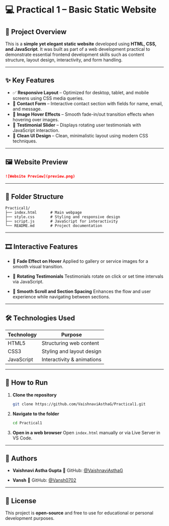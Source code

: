# 💻 Practical 1 – Basic Static Website

## 📌 Project Overview

This is a **simple yet elegant static website** developed using **HTML, CSS, and JavaScript**. It was built as part of a web development practical to demonstrate essential frontend development skills such as content structure, layout design, interactivity, and form handling.

---

## ✨ Key Features

* ✅ **Responsive Layout** – Optimized for desktop, tablet, and mobile screens using CSS media queries.
* 📧 **Contact Form** – Interactive contact section with fields for name, email, and message.
* 🌟 **Image Hover Effects** – Smooth fade-in/out transition effects when hovering over images.
* 💬 **Testimonial Slider** – Displays rotating user testimonials with JavaScript interaction.
* 🎨 **Clean UI Design** – Clean, minimalistic layout using modern CSS techniques.

---

## 🖼️ Website Preview


```markdown
![Website Preview](preview.png)
```

---

## 📁 Folder Structure

```
Practical1/
├── index.html      # Main webpage
├── style.css       # Styling and responsive design
├── script.js       # JavaScript for interactivity
└── README.md       # Project documentation
```

---

## 🎞️ Interactive Features

* 🔄 **Fade Effect on Hover**
  Applied to gallery or service images for a smooth visual transition.

* 💬 **Rotating Testimonials**
  Testimonials rotate on click or set time intervals via JavaScript.

* 🧭 **Smooth Scroll and Section Spacing**
  Enhances the flow and user experience while navigating between sections.

---

## 🛠️ Technologies Used

| Technology | Purpose                    |
| ---------- | -------------------------- |
| HTML5      | Structuring web content    |
| CSS3       | Styling and layout design  |
| JavaScript | Interactivity & animations |

---

## 🧪 How to Run

1. **Clone the repository**

   ```bash
   git clone https://github.com/VaishnaviAsthaG/Practical1.git
   ```

2. **Navigate to the folder**

   ```bash
   cd Practical1
   ```

3. **Open in a web browser**
   Open `index.html` manually or via Live Server in VS Code.

---

## 👥 Authors

* **Vaishnavi Astha Gupta**
  🔗 GitHub: [@VaishnaviAsthaG](https://github.com/VaishnaviAsthaG)

* **Vansh**
  🔗 GitHub: [@Vansh0702](https://github.com/Vansh0702)

---

## 📜 License

This project is **open-source** and free to use for educational or personal development purposes.




